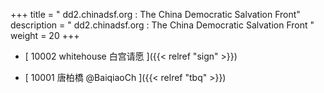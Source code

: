 +++
title = "  dd2.chinadsf.org : The China Democratic Salvation Front"
description = "  dd2.chinadsf.org : The China Democratic Salvation Front  "
weight = 20
+++



* [ 10002 whitehouse 白宫请愿  ]({{< relref "sign" >}})


* [ 10001 唐柏橋 @BaiqiaoCh  ]({{< relref "tbq" >}})


